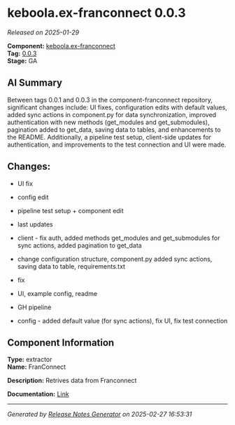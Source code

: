 # keboola.ex-franconnect 0.0.3

_Released on 2025-01-29_

**Component:** [keboola.ex-franconnect](https://github.com/keboola/component-franconnect)  
**Tag:** [0.0.3](https://github.com/keboola/component-franconnect/releases/tag/0.0.3)  
**Stage:** GA  


## AI Summary
Between tags 0.0.1 and 0.0.3 in the component-franconnect repository, significant changes include: UI fixes, configuration edits with default values, added sync actions in component.py for data synchronization, improved authentication with new methods (get_modules and get_submodules), pagination added to get_data, saving data to tables, and enhancements to the README. Additionally, a pipeline test setup, client-side updates for authentication, and improvements to the test connection and UI were made.



## Changes:



- UI fix 




- config edit 






- pipeline test setup + component edit 




- last updates 




- client - fix auth, added methods get_modules and get_submodules for sync actions, added pagination to get_data 




- change configuration structure, component.py added sync actions, saving data to table, requirements.txt 




- fix 




- UI, example config, readme 




- GH pipeline 




- config - added default value (for sync actions), fix UI, fix test connection 






## Component Information
**Type:** extractor  
**Name:** FranConnect  

**Description:** Retrives data from Franconnect  


**Documentation:** [Link](https://github.com/keboola/component-franconnect/blob/master/README.md)  



---
_Generated by [Release Notes Generator](https://github.com/keboola/release-notes-generator) on 2025-02-27 16:53:31_ 